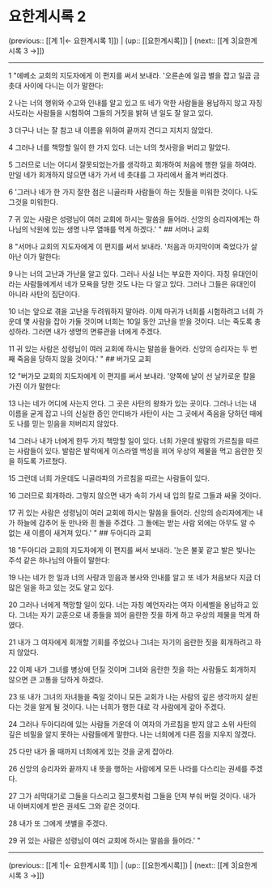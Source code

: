 # 요한계시록 2

(previous:: [[계 1|← 요한계시록 1]]) | (up:: [[요한계시록]]) | (next:: [[계 3|요한계시록 3 →]])

***




1 
"에베소 교회의 지도자에게 이 편지를 써서 보내라. '오른손에 일곱 별을 잡고 일곱 금촛대 사이에 다니는 이가 말한다: 



2 
나는 너의 행위와 수고와 인내를 알고 있고 또 네가 악한 사람들을 용납하지 않고 자칭 사도라는 사람들을 시험하여 그들의 거짓을 밝혀 낸 일도 잘 알고 있다. 



3 
더구나 너는 잘 참고 내 이름을 위하여 끝까지 견디고 지치지 않았다. 



4 
그러나 너를 책망할 일이 한 가지 있다. 너는 너의 첫사랑을 버리고 말았다. 



5 
그러므로 너는 어디서 잘못되었는가를 생각하고 회개하여 처음에 행한 일을 하여라. 만일 네가 회개하지 않으면 내가 가서 네 촛대를 그 자리에서 옮겨 버리겠다. 



6 
'그러나 네가 한 가지 잘한 점은 니골라파 사람들이 하는 짓들을 미워한 것이다. 나도 그것을 미워한다. 



7 
귀 있는 사람은 성령님이 여러 교회에 하시는 말씀을 들어라. 신앙의 승리자에게는 하나님의 낙원에 있는 생명 나무 열매를 먹게 하겠다.' " ## 서머나 교회 



8 
"서머나 교회의 지도자에게 이 편지를 써서 보내라. '처음과 마지막이며 죽었다가 살아난 이가 말한다: 



9 
나는 너의 고난과 가난을 알고 있다. 그러나 사실 너는 부요한 자이다. 자칭 유대인이라는 사람들에게서 네가 모욕을 당한 것도 나는 다 알고 있다. 그러나 그들은 유대인이 아니라 사탄의 집단이다. 



10 
너는 앞으로 겪을 고난을 두려워하지 말아라. 이제 마귀가 너희를 시험하려고 너희 가운데 몇 사람을 잡아 가둘 것이며 너희는 10일 동안 고난을 받을 것이다. 너는 죽도록 충성하라. 그러면 내가 생명의 면류관을 너에게 주겠다. 



11 
귀 있는 사람은 성령님이 여러 교회에 하시는 말씀을 들어라. 신앙의 승리자는 두 번째 죽음을 당하지 않을 것이다.' " ## 버가모 교회 



12 
"버가모 교회의 지도자에게 이 편지를 써서 보내라. '양쪽에 날이 선 날카로운 칼을 가진 이가 말한다: 



13 
나는 네가 어디에 사는지 안다. 그 곳은 사탄의 왕좌가 있는 곳이다. 그러나 너는 내 이름을 굳게 잡고 나의 신실한 증인 안디바가 사탄이 사는 그 곳에서 죽음을 당하던 때에도 나를 믿는 믿음을 저버리지 않았다. 



14 
그러나 내가 너에게 한두 가지 책망할 일이 있다. 너희 가운데 발람의 가르침을 따르는 사람들이 있다. 발람은 발락에게 이스라엘 백성을 꾀어 우상의 제물을 먹고 음란한 짓을 하도록 가르쳤다. 



15 
그런데 너희 가운데도 니골라파의 가르침을 따르는 사람들이 있다. 



16 
그러므로 회개하라. 그렇지 않으면 내가 속히 가서 내 입의 칼로 그들과 싸울 것이다. 



17 
귀 있는 사람은 성령님이 여러 교회에 하시는 말씀을 들어라. 신앙의 승리자에게는 내가 하늘에 감추어 둔 만나와 흰 돌을 주겠다. 그 돌에는 받는 사람 외에는 아무도 알 수 없는 새 이름이 새겨져 있다.' " ## 두아디라 교회 



18 
"두아디라 교회의 지도자에게 이 편지를 써서 보내라. '눈은 불꽃 같고 발은 빛나는 주석 같은 하나님의 아들이 말한다: 



19 
나는 네가 한 일과 너의 사랑과 믿음과 봉사와 인내를 알고 또 네가 처음보다 지금 더 많은 일을 하고 있는 것도 알고 있다. 



20 
그러나 너에게 책망할 일이 있다. 너는 자칭 예언자라는 여자 이세벨을 용납하고 있다. 그녀는 자기 교훈으로 내 종들을 꾀어 음란한 짓을 하게 하고 우상의 제물을 먹게 하였다. 



21 
내가 그 여자에게 회개할 기회를 주었으나 그녀는 자기의 음란한 짓을 회개하려고 하지 않았다. 



22 
이제 내가 그녀를 병상에 던질 것이며 그녀와 음란한 짓을 하는 사람들도 회개하지 않으면 큰 고통을 당하게 하겠다. 



23 
또 내가 그녀의 자녀들을 죽일 것이니 모든 교회가 나는 사람의 깊은 생각까지 살핀다는 것을 알게 될 것이다. 나는 너희가 행한 대로 각 사람에게 갚아 주겠다. 



24 
그러나 두아디라에 있는 사람들 가운데 이 여자의 가르침을 받지 않고 소위 사탄의 깊은 비밀을 알지 못하는 사람들에게 말한다. 나는 너희에게 다른 짐을 지우지 않겠다. 



25 
다만 내가 올 때까지 너희에게 있는 것을 굳게 잡아라. 



26 
신앙의 승리자와 끝까지 내 뜻을 행하는 사람에게 모든 나라를 다스리는 권세를 주겠다. 



27 
그가 쇠막대기로 그들을 다스리고 질그릇처럼 그들을 던져 부숴 버릴 것이다. 내가 내 아버지에게 받은 권세도 그와 같은 것이다. 



28 
내가 또 그에게 샛별을 주겠다. 



29 
귀 있는 사람은 성령님이 여러 교회에 하시는 말씀을 들어라.' "

***

(previous:: [[계 1|← 요한계시록 1]]) | (up:: [[요한계시록]]) | (next:: [[계 3|요한계시록 3 →]])
